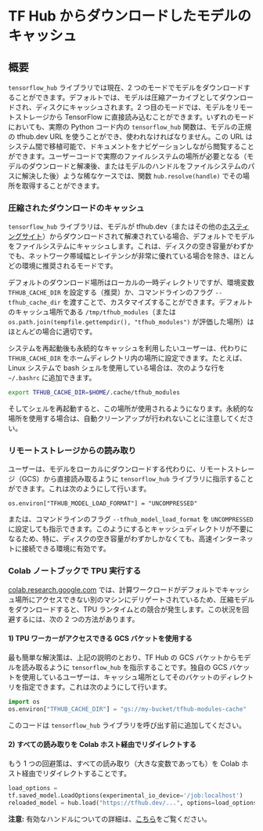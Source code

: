 <!--* freshness: { owner: 'wgierke' reviewed: '2023-02-27' } *-->

# TF Hub からダウンロードしたモデルのキャッシュ

## 概要

`tensorflow_hub` ライブラリでは現在、2 つのモードでモデルをダウンロードすることができます。デフォルトでは、モデルは圧縮アーカイブとしてダウンロードされ、ディスクにキャッシュされます。2 つ目のモードでは、モデルをリモートストレージから TensorFlow に直接読み込むことができます。いずれのモードにおいても、実際の Python コード内の `tensorflow_hub` 関数は、モデルの正規の tfhub.dev URL を使うことができ、使われなければなりません。この URL はシステム間で移植可能で、ドキュメントをナビゲーションしながら閲覧することができます。ユーザーコードで実際のファイルシステムの場所が必要となる（モデルのダウンロードと解凍後、またはモデルのハンドルをファイルシステムのパスに解決した後）ような稀なケースでは、関数 `hub.resolve(handle)` でその場所を取得することができます。

### 圧縮されたダウンロードのキャッシュ

`tensorflow_hub` ライブラリは、モデルが tfhub.dev（またはその他の[ホスティングサイト](hosting.md)）からダウンロードされて解凍されている場合、デフォルトでモデルをファイルシステムにキャッシュします。これは、ディスクの空き容量がわずかでも、ネットワーク帯域幅とレイテンシが非常に優れている場合を除き、ほとんどの環境に推奨されるモードです。

デフォルトのダウンロード場所はローカルの一時ディレクトリですが、環境変数 `TFHUB_CACHE_DIR` を設定する（推奨）か、コマンドラインのフラグ `--tfhub_cache_dir` を渡すことで、カスタマイズすることができます。デフォルトのキャッシュ場所である `/tmp/tfhub_modules`（または  `os.path.join(tempfile.gettempdir(), "tfhub_modules")` が評価した場所）はほとんどの場合に適切です。

システムを再起動後も永続的なキャッシュを利用したいユーザーは、代わりに `TFHUB_CACHE_DIR` をホームディレクトリ内の場所に設定できます。たとえば、Linux システムで bash シェルを使用している場合は、次のような行を `~/.bashrc` に追加できます。

```bash
export TFHUB_CACHE_DIR=$HOME/.cache/tfhub_modules
```

そしてシェルを再起動すると、この場所が使用されるようになります。永続的な場所を使用する場合は、自動クリーンアップが行われないことに注意してください。

### リモートストレージからの読み取り

ユーザーは、モデルをローカルにダウンロードする代わりに、リモートストレージ（GCS）から直接読み取るように `tensorflow_hub` ライブラリに指示することができます。これは次のようにして行います。

```shell
os.environ["TFHUB_MODEL_LOAD_FORMAT"] = "UNCOMPRESSED"
```

または、コマンドラインのフラグ `--tfhub_model_load_format` を `UNCOMPRESSED` に設定しても指示できます。このようにするとキャッシュディレクトリが不要になるため、特に、ディスクの空き容量がわずかしかなくても、高速インターネットに接続できる環境に有効です。

### Colab ノートブックで TPU 実行する

[colab.research.google.com](https://colab.research.google.com) では、計算ワークロードがデフォルトでキャッシュ場所にアクセスできない別のマシンにデリゲートされているため、圧縮モデルをダウンロードすると、TPU ランタイムとの競合が発生します。この状況を回避するには、次の 2 つの方法があります。

#### 1) TPU ワーカーがアクセスできる GCS バケットを使用する

最も簡単な解決策は、上記の説明のとおり、TF Hub の GCS バケットからモデルを読み取るように `tensorflow_hub` を指示することです。独自の GCS バケットを使用しているユーザーは、キャッシュ場所としてそのバケットのディレクトリを指定できます。これは次のようにして行います。

```python
import os
os.environ["TFHUB_CACHE_DIR"] = "gs://my-bucket/tfhub-modules-cache"
```

このコードは `tensorflow_hub` ライブラリを呼び出す前に追加してください。

#### 2) すべての読み取りを Colab ホスト経由でリダイレクトする

もう 1 つの回避策は、すべての読み取り（大きな変数であっても）を Colab ホスト経由でリダイレクトすることです。

```python
load_options =
tf.saved_model.LoadOptions(experimental_io_device='/job:localhost')
reloaded_model = hub.load("https://tfhub.dev/...", options=load_options)
```

**注意:** 有効なハンドルについての詳細は、[こちら](tf2_saved_model.md#model_handles)をご覧ください。
